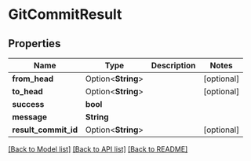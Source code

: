 # GitCommitResult

## Properties

Name | Type | Description | Notes
------------ | ------------- | ------------- | -------------
**from_head** | Option<**String**> |  | [optional]
**to_head** | Option<**String**> |  | [optional]
**success** | **bool** |  | 
**message** | **String** |  | 
**result_commit_id** | Option<**String**> |  | [optional]

[[Back to Model list]](../README.md#documentation-for-models) [[Back to API list]](../README.md#documentation-for-api-endpoints) [[Back to README]](../README.md)


